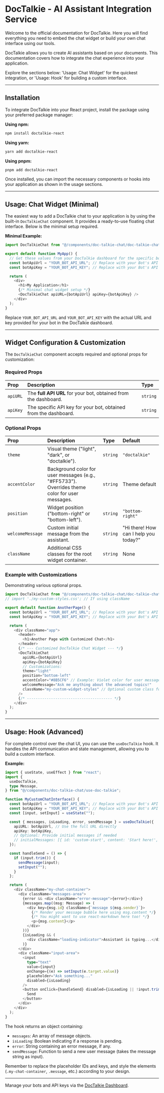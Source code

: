 # DocTalkie - AI Assistant Integration Service

Welcome to the official documentation for DocTalkie. Here you will find everything you need to embed the chat widget or build your own chat interface using our tools.

DocTalkie allows you to create AI assistants based on your documents. This documentation covers how to integrate the chat experience into your application.

Explore the sections below: 'Usage: Chat Widget' for the quickest integration, or 'Usage: Hook' for building a custom interface.

---

## Installation

To integrate DocTalkie into your React project, install the package using your preferred package manager:

**Using npm:**

```bash
npm install doctalkie-react
```

**Using yarn:**

```bash
yarn add doctalkie-react
```

**Using pnpm:**

```bash
pnpm add doctalkie-react
```

Once installed, you can import the necessary components or hooks into your application as shown in the usage sections.

---

## Usage: Chat Widget (Minimal)

The easiest way to add a DocTalkie chat to your application is by using the built-in `DocTalkieChat` component. It provides a ready-to-use floating chat interface. Below is the minimal setup required.

**Minimal Example:**

```typescript
import DocTalkieChat from "@/components/doc-talkie-chat/doc-talkie-chat";

export default function MyApp() {
  // Get these values from your DocTalkie dashboard for the specific bot
  const botApiUrl = "YOUR_BOT_API_URL"; // Replace with your Bot's API URL
  const botApiKey = "YOUR_BOT_API_KEY"; // Replace with your Bot's API Key

  return (
    <div>
      <h1>My Application</h1>
      {/* Minimal chat widget setup */}
      <DocTalkieChat apiURL={botApiUrl} apiKey={botApiKey} />
    </div>
  );
}
```

Replace `YOUR_BOT_API_URL` and `YOUR_BOT_API_KEY` with the actual URL and key provided for your bot in the DocTalkie dashboard.

---

## Widget Configuration & Customization

The `DocTalkieChat` component accepts required and optional props for customization:

### Required Props

| Prop     | Description                                                     | Type     |
| :------- | :-------------------------------------------------------------- | :------- |
| `apiURL` | The **full API URL** for your bot, obtained from the dashboard. | `string` |
| `apiKey` | The specific API key for your bot, obtained from the dashboard. | `string` |

### Optional Props

| Prop             | Description                                                                                    | Type     | Default                               |
| :--------------- | :--------------------------------------------------------------------------------------------- | :------- | :------------------------------------ |
| `theme`          | Visual theme ("light", "dark", or "doctalkie").                                                | `string` | `"doctalkie"`                         |
| `accentColor`    | Background color for user messages (e.g., "#FF5733"). Overrides theme color for user messages. | `string` | Theme default                         |
| `position`       | Widget position ("bottom-right" or "bottom-left").                                             | `string` | `"bottom-right"`                      |
| `welcomeMessage` | Custom initial message from the assistant.                                                     | `string` | "Hi there! How can I help you today?" |
| `className`      | Additional CSS classes for the root widget container.                                          | `string` | None                                  |

### Example with Customizations

Demonstrating various optional props.

```typescript
import DocTalkieChat from "@/components/doc-talkie-chat/doc-talkie-chat";
// import './my-custom-styles.css'; // If using className

export default function AnotherPage() {
  const botApiUrl = "YOUR_BOT_API_URL"; // Replace with your Bot's API URL
  const botApiKey = "YOUR_BOT_API_KEY"; // Replace with your Bot's API Key

  return (
    <div className="app">
      <header>
        <h1>Another Page with Customized Chat</h1>
      </header>
      {/* --- Customized DocTalkie Chat Widget --- */}
      <DocTalkieChat
        apiURL={botApiUrl}
        apiKey={botApiKey}
        // Customizations:
        theme="light"
        position="bottom-left"
        accentColor="#8B5CF6" // Example: Violet color for user messages
        welcomeMessage="Ask me anything about the advanced topics!"
        className="my-custom-widget-styles" // Optional custom class for further styling
      />
      {/* --------------------------------------- */}
    </div>
  );
}
```

---

## Usage: Hook (Advanced)

For complete control over the chat UI, you can use the `useDocTalkie` hook. It handles the API communication and state management, allowing you to build a custom interface.

**Example:**

```typescript
import { useState, useEffect } from "react";
import {
  useDocTalkie,
  type Message,
} from "@/components/doc-talkie-chat/use-doc-talkie";

function MyCustomChatInterface() {
  const botApiUrl = "YOUR_BOT_API_URL"; // Replace with your Bot's API URL
  const botApiKey = "YOUR_BOT_API_KEY"; // Replace with your Bot's API Key
  const [input, setInput] = useState("");

  const { messages, isLoading, error, sendMessage } = useDocTalkie({
    apiURL: botApiUrl, // Use the full URL directly
    apiKey: botApiKey,
    // Optional: Provide initial messages if needed
    // initialMessages: [{ id: 'custom-start', content: 'Start here!', sender: 'system' }]
  });

  const handleSend = () => {
    if (input.trim()) {
      sendMessage(input);
      setInput("");
    }
  };

  return (
    <div className="my-chat-container">
      <div className="messages-area">
        {error && <div className="error-message">{error}</div>}
        {messages.map((msg: Message) => (
          <div key={msg.id} className={`message ${msg.sender}`}>
            {/* Render your message bubble here using msg.content */}
            {/* You might want to use react-markdown here too! */}
            <p>{msg.content}</p>
          </div>
        ))}
        {isLoading && (
          <div className="loading-indicator">Assistant is typing...</div>
        )}
      </div>
      <div className="input-area">
        <input
          type="text"
          value={input}
          onChange={(e) => setInput(e.target.value)}
          placeholder="Ask something..."
          disabled={isLoading}
        />
        <button onClick={handleSend} disabled={isLoading || !input.trim()}>
          Send
        </button>
      </div>
    </div>
  );
}
```

The hook returns an object containing:

- `messages`: An array of message objects.
- `isLoading`: Boolean indicating if a response is pending.
- `error`: String containing an error message, if any.
- `sendMessage`: Function to send a new user message (takes the message string as input).

Remember to replace the placeholder IDs and keys, and style the elements (`.my-chat-container`, `.message`, etc.) according to your design.

---

Manage your bots and API keys via the [DocTalkie Dashboard](/dashboard).
